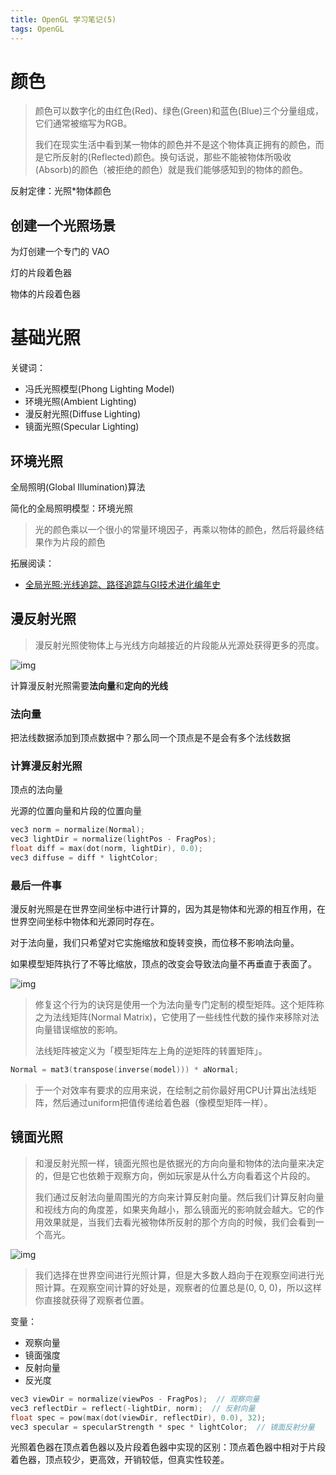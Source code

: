 ```yaml
---
title: OpenGL 学习笔记(5)
tags: OpenGL
---
```


# 颜色

> 颜色可以数字化的由红色(Red)、绿色(Green)和蓝色(Blue)三个分量组成，它们通常被缩写为RGB。
>
> 我们在现实生活中看到某一物体的颜色并不是这个物体真正拥有的颜色，而是它所反射的(Reflected)颜色。换句话说，那些不能被物体所吸收(Absorb)的颜色（被拒绝的颜色）就是我们能够感知到的物体的颜色。

反射定律：光照*物体颜色

## 创建一个光照场景

为灯创建一个专门的 VAO

灯的片段着色器

物体的片段着色器

# 基础光照

关键词：

- 冯氏光照模型(Phong Lighting Model)
- 环境光照(Ambient Lighting)
- 漫反射光照(Diffuse Lighting)
- 镜面光照(Specular Lighting)

## 环境光照

全局照明(Global Illumination)算法

简化的全局照明模型：环境光照

> 光的颜色乘以一个很小的常量环境因子，再乘以物体的颜色，然后将最终结果作为片段的颜色

拓展阅读：

- [全局光照:光线追踪、路径追踪与GI技术进化编年史](https://zhuanlan.zhihu.com/p/29418992)

## 漫反射光照

> 漫反射光照使物体上与光线方向越接近的片段能从光源处获得更多的亮度。

![img](https://learnopengl-cn.github.io/img/02/02/diffuse_light.png)

计算漫反射光照需要**法向量**和**定向的光线**

### 法向量

把法线数据添加到顶点数据中？那么同一个顶点是不是会有多个法线数据

### 计算漫反射光照

顶点的法向量

光源的位置向量和片段的位置向量

```c++
vec3 norm = normalize(Normal);
vec3 lightDir = normalize(lightPos - FragPos);
float diff = max(dot(norm, lightDir), 0.0);
vec3 diffuse = diff * lightColor;
```

### 最后一件事

漫反射光照是在世界空间坐标中进行计算的，因为其是物体和光源的相互作用，在世界空间坐标中物体和光源同时存在。

对于法向量，我们只希望对它实施缩放和旋转变换，而位移不影响法向量。

如果模型矩阵执行了不等比缩放，顶点的改变会导致法向量不再垂直于表面了。

![img](https://learnopengl-cn.github.io/img/02/02/basic_lighting_normal_transformation.png)

> 修复这个行为的诀窍是使用一个为法向量专门定制的模型矩阵。这个矩阵称之为法线矩阵(Normal Matrix)，它使用了一些线性代数的操作来移除对法向量错误缩放的影响。
>
> 法线矩阵被定义为「模型矩阵左上角的逆矩阵的转置矩阵」。

```c++
Normal = mat3(transpose(inverse(model))) * aNormal;
```

> 于一个对效率有要求的应用来说，在绘制之前你最好用CPU计算出法线矩阵，然后通过uniform把值传递给着色器（像模型矩阵一样）。

## 镜面光照

> 和漫反射光照一样，镜面光照也是依据光的方向向量和物体的法向量来决定的，但是它也依赖于观察方向，例如玩家是从什么方向看着这个片段的。
>
> 我们通过反射法向量周围光的方向来计算反射向量。然后我们计算反射向量和视线方向的角度差，如果夹角越小，那么镜面光的影响就会越大。它的作用效果就是，当我们去看光被物体所反射的那个方向的时候，我们会看到一个高光。

![img](https://learnopengl-cn.github.io/img/02/02/basic_lighting_specular_theory.png)

> 我们选择在世界空间进行光照计算，但是大多数人趋向于在观察空间进行光照计算。在观察空间计算的好处是，观察者的位置总是(0, 0, 0)，所以这样你直接就获得了观察者位置。

变量：

- 观察向量
- 镜面强度
- 反射向量
- 反光度

```C++
vec3 viewDir = normalize(viewPos - FragPos);  // 观察向量
vec3 reflectDir = reflect(-lightDir, norm);  // 反射向量
float spec = pow(max(dot(viewDir, reflectDir), 0.0), 32); 
vec3 specular = specularStrength * spec * lightColor;  // 镜面反射分量
```

光照着色器在顶点着色器以及片段着色器中实现的区别：顶点着色器中相对于片段着色器，顶点较少，更高效，开销较低，但真实性较差。